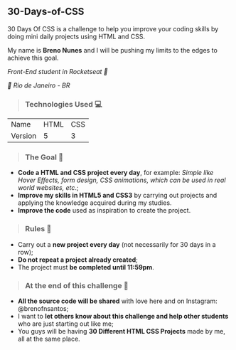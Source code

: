 ## 30-Days-of-CSS

30 Days Of CSS is a challenge to help you improve your coding skills by doing mini daily projects using HTML and CSS.

My name is **Breno Nunes** and I will be pushing my limits to the edges to achieve this goal.

_Front-End student in Rocketseat 🚀_ 

_📍 Rio de Janeiro - BR_


> ### Technologies Used 💻

<table> 
  <tr> 
  <td>Name</td>
  <td>HTML</td>
  <td>CSS</td>
  </tr>
   <tr> 
  <td>Version</td>
  <td>5</td>
  <td>3</td>
  </tr>
  
  </table>
  
 > ### The Goal 🎯 
  
  * **Code a HTML and CSS project every day**, for example: _Simple like Hover Effects, form design, CSS animations, which can be used in real world websites, etc_.;
  * **Improve my skills in HTML5 and CSS3** by carrying out projects and applying the knowledge acquired during my studies.
  * **Improve the code** used as inspiration to create the project.
  
>  ### Rules 📖
  
  * Carry out a **new project every day** (not necessarily for 30 days in a row);
  * **Do not repeat a project already created**;
  * The project must **be completed until 11:59pm**.
  
>  ### At the end of this challenge 🥇
  
  * **All the source code will be shared** with love here and on Instagram: @brenofnsantos;
  * I want to **let others know about this challenge and help other students** who are just starting out like me;
  * You guys will be having **30 Different HTML CSS Projects** made by me, all at the same place.
